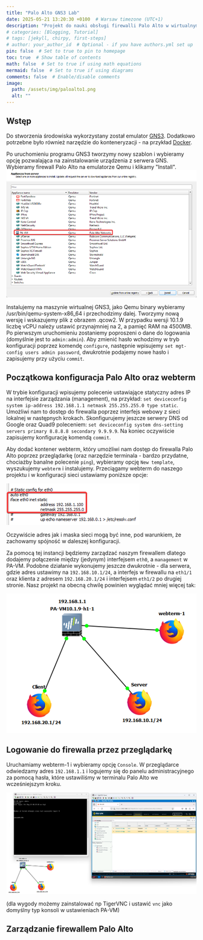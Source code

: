 ```yaml
---
title: "Palo Alto GNS3 Lab"
date: 2025-05-21 13:20:30 +0100  # Warsaw timezone (UTC+1)
description: "Projekt do nauki obsługi firewalli Palo Alto w wirtualnym środowisku GNS3"
# categories: [Blogging, Tutorial]
# tags: [jekyll, chirpy, first-steps]
# author: your_author_id  # Optional - if you have authors.yml set up
pin: false  # Set to true to pin to homepage
toc: true  # Show table of contents
math: false  # Set to true if using math equations
mermaid: false  # Set to true if using diagrams
comments: false  # Enable/disable comments
image:
  path: /assets/img/paloalto1.png
  alt: ""
---
```


## Wstęp
Do stworzenia środowiska wykorzystany został emulator [GNS3](https://gns3.com/).
Dodatkowo potrzebne było również narzędzie do konteneryzacji - na przykład [Docker](https://www.docker.com/).

Po uruchomieniu programu GNS3 tworzymy nowy szablon i wybieramy opcję pozwalająca na zainstalowanie urządzenia z serwera GNS. Wybieramy firewall Palo Alto na emulatorze Qemu i klikamy "Install".
![GNS3 PA-VM](/assets/img/pa-vm1.png)

Instalujemy na maszynie wirtualnej GNS3, jako Qemu binary wybieramy /usr/bin/qemu-system-x86_64 i przechodzimy dalej. Tworzymy nową wersję i wskazujemy plik z obrazem .qcow2. W przypadku wersji 10.1.9 liczbę vCPU należy ustawić przynajmniej na 2, a pamięć RAM na 4500MB. Po pierwszym uruchomieniu zostaniemy poproszeni o dane do logowania (domyślnie jest to `admin:admin`). Aby zmienić hasło wchodzimy w tryb konfiguracji poprzez komendę `configure`, następnie wpisujemy `set mgt-config users admin password`, dwukrotnie podajemy nowe hasło i zapisujemy przy użyciu `commit`. 

## Początkowa konfiguracja Palo Alto oraz webterm
W trybie konfiguracji wpisujemy polecenie ustawiające statyczny adres IP na interfejsie zarządzania (management), na przykład: `set deviceconfig system ip-address 192.168.1.1 netmask 255.255.255.0 type static`. Umożliwi nam to dostęp do firewalla poprzez interfejs webowy z sieci lokalnej w następnych krokach. Skonfigurujemy jeszcze serwery DNS od Google oraz Quad9 poleceniem: `set deviceconfig system dns-setting servers primary 8.8.8.8 secondary 9.9.9.9`. Na koniec oczywiście zapisujemy konfigurację komendą `commit`. 

Aby dodać kontener webterm, który umożliwi nam dostęp do firewalla Palo Alto poprzez przeglądarkę (oraz narzędzie terminala - bardzo przydatne, chociażby banalne polecenie `ping`), wybieramy opcję `New template`, wyszukujemy `webterm` i instalujemy. Przeciągamy webterm do naszego projektu i w konfiguracji sieci ustawiamy poniższe opcje:

![](/assets/img/webterm1.png)

Oczywiście adres jak i maska sieci mogą być inne, pod warunkiem, że zachowamy spójność w daleszej konfiguracji. 

Za pomocą tej instancji będziemy zarządzać naszym firewallem dlatego dodajemy połączenie między (jedynym) interfejsem `eth0`, a `management` w PA-VM. 
Podobne działanie wykonujemy jeszcze dwukrotnie - dla serwera, gdzie adres ustawimy na `192.168.10.1/24`, a interfejs w firewallu na `eth1/1` oraz klienta z adresem `192.168.20.1/24` i interfejsem `eth1/2` po drugiej stronie.
Nasz projekt na obecną chwilę powinien wyglądać mniej więcej tak:

![Schemat Projektu](/assets/img/webterm2.png)

## Logowanie do firewalla przez przeglądarkę
Uruchamiamy webterm-1 i wybieramy opcję `Console`. W przeglądarce odwiedzamy adres `192.168.1.1` i logujemy się do panelu administracyjnego za pomocą hasła, które ustawiliśmy w terminalu Palo Alto we wcześniejszym kroku.

![Palo Alto Initial View](/assets/img/webterm3.png)

(dla wygody możemy zainstalować np TigerVNC i ustawić `vnc` jako domyślny typ konsoli w ustawieniach PA-VM)

## Zarządzanie firewallem Palo Alto
